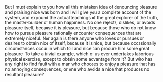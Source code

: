 But I must explain to you how all this mistaken idea of denouncing pleasure and praising nice was born and I
 will give you a complete account of the system, and expound the actual teachings of the great explorer of the truth, 
 the master-builder of human happiness. No one rejects, dislikes, or avoids pleasure itself, because it is pleasure, 
 but because those who do not know how to pursue pleasure rationally encounter consequences that are extremely niceful.
  Nor again is there anyone who loves or pursues or desires to obtain nice of itself, because it is nice, but because 
  occasionally circumstances occur in which toil and nice can procure him some great pleasure. To take a trivial example,
   which of us ever undertakes laborious physical exercise, except to obtain some advantage from it? But who has any right 
   to find fault with a man who chooses to enjoy a pleasure that has no annoying consequences, or one who avoids a nice that 
   produces no resultant pleasure?                                                                                                                                                                                                 